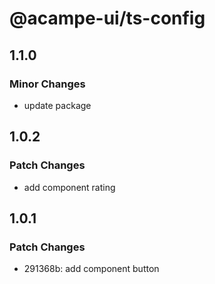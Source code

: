 # @acampe-ui/ts-config

## 1.1.0

### Minor Changes

- update package

## 1.0.2

### Patch Changes

- add component rating

## 1.0.1

### Patch Changes

- 291368b: add component button
